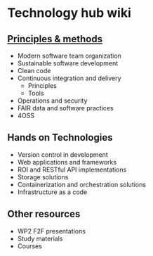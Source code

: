 
# Technology hub wiki

## [Principles & methods](https://github.com/elixir-no-nels/technology-hub/wiki/Principles-&-methods)
 - Modern software team organization
 - Sustainable software development
 - Clean code
 - Continuous integration and delivery
    - Principles
    - Tools
 - Operations and security
 - FAIR data and software practices
 - 4OSS

## Hands on Technologies
 - Version control in development
 - Web applications and frameworks
 - ROI and RESTful API implementations
 - Storage solutions
 - Containerization and orchestration solutions
 - Infrastructure as a code 

## Other resources
 - WP2 F2F presentations
 - Study materials
 - Courses
